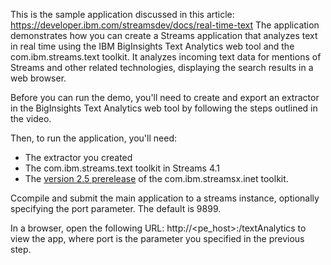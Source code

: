 
This is the sample application discussed in this article: https://developer.ibm.com/streamsdev/docs/real-time-text
The application demonstrates how you can create a Streams application that analyzes text in real time using the IBM BigInsights Text Analytics web tool and the com.ibm.streams.text toolkit.
It analyzes incoming text data for mentions of Streams and other related technologies, displaying the search results in  a web browser.

Before you can run the demo, you'll need to create and export an extractor in the BigInsights Text Analytics web tool by following the steps outlined in the video.

Then, to run the application, you'll need:
- The extractor you created
- The com.ibm.streams.text toolkit in Streams 4.1
- The [version 2.5 prerelease](https://github.com/IBMStreams/streamsx.inet/releases) of the com.ibm.streamsx.inet toolkit.


Ccompile and submit the main application to a streams instance, optionally specifying the port parameter. The default is 9899.

In a browser, open the following URL:  http://<pe_host>:<port>/textAnalytics to view the app, where port is the parameter you specified in the previous step.
